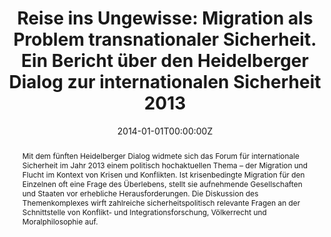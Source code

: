 ---
title: "Reise ins Ungewisse: Migration als Problem transnationaler Sicherheit. Ein Bericht über den Heidelberger Dialog zur internationalen Sicherheit 2013"
authors: 
- Thomas Wencker
- Christoph Trinn
- Sebastian Cujai
- Julius Lagodny 
- Natascha Pongratz
date: "2014-01-01T00:00:00Z"
doi: "10.1007/s12399-013-0387-3"
publication: "*Zeitschrift für Außen- und Sicherheitspolitik*, 7(1)"
publication_types: ["2"]
abstract: "Mit dem fünften Heidelberger Dialog widmete sich das Forum für internationale Sicherheit im Jahr 2013 einem politisch hochaktuellen Thema – der Migration und Flucht im Kontext von Krisen und Konflikten. Ist krisenbedingte Migration für den Einzelnen oft eine Frage des Überlebens, stellt sie aufnehmende Gesellschaften und Staaten vor erhebliche Herausforderungen. Die Diskussion des Themenkomplexes wirft zahlreiche sicherheitspolitisch relevante Fragen an der Schnittstelle von Konflikt- und Integrationsforschung, Völkerrecht und Moralphilosophie auf."
---